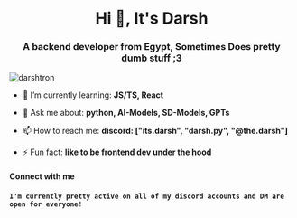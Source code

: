 <h1 align="center">Hi 👋, It's Darsh</h1>
<h3 align="center">A backend developer from Egypt, Sometimes Does pretty dumb stuff ;3</h3>

<p align="left"> <img src="https://komarev.com/ghpvc/?username=darshtron&label=Profile%20views&color=0e75b6&style=flat" alt="darshtron" /> </p>

- 🌱 I’m currently learning: **JS/TS, React**

- 💬 Ask me about: **python, AI-Models, SD-Models, GPTs**

- 📫 How to reach me: **discord: ["its.darsh", "darsh.py", "@the.darsh"]**

- ⚡ Fun fact: **like to be frontend dev under the hood**

<h4 align="left">Connect with me<h4>

```
I'm currently pretty active on all of my discord accounts and DM are open for everyone!
```
